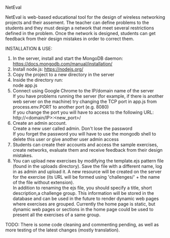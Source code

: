 NetEval<br>

NetEval is web-based educational tool for the design of wireless networking projects and their assement. The teacher can define problems to the students and they must design a network that meet several restrictions defined in the problem. Once the network is designed, students can get feedback from their design mistakes in order to correct them.<br>

INSTALLATION & USE: <br>
1. In the server, install and start the MongoDB daemon: https://docs.mongodb.com/manual/installation/<br>
2. Install node.js: https://nodejs.org/<br>
3. Copy the project to a new directory in the server<br>
4. Inside the directory run:<br>
    node app.js<br>
5. Connect using Google Chrome to the IP/domain name of the server<br>
    If you have problems running the server (for example, if there is another web server on the machine) try changing the TCP port in app.js from process.env.PORT to another port (e.g. 8080)<br>
    If you change the port you will have to access to the following URL: http://<domain/IP>:<new_port>/<br>
6. Create an admin account. <br>
    Create a new user called admin. Don't lose the password<br>
    If you forget the password you will have to use the mongodb shell to delete this user or give another user admin access<br>
7. Students can create their accounts and access the sample exercises, create networks, evaluate them and receive feedback from their design mistakes.<br>
8. You can upload new exercises by modifying the template.ejs pattern file (found in the uploads directory). Save the file with a different name, log in as admin and upload it. A new resource will be created on the server for the exercise (its URL will be formed using 'challenges/' + the name of the file without extension).<br>
    In addition to renaming the ejs file, you should specify a title, short description,a challenge group. This information will be stored in the database and can be used in the future to render dynamic web pages where exercises are grouped.
    Currently the home page is static, but dynamic web pages or sections in the home page could be used to present all the exercises of a same group.<br>

TODO: There is some code cleaning and commenting pending, as well as more testing of the latest changes (mostly translation). <br>

